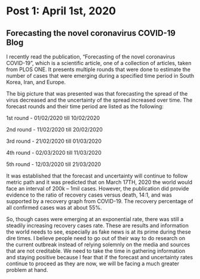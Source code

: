 # Post 1: April 1st, 2020

## Forecasting the novel coronavirus COVID-19 Blog

I recently read the publication, “Forecasting of the novel coronavirus COVID-19”, which is a scientific article, one of a collection of articles, taken from PLOS ONE. It presents multiple rounds that were done to estimate the number of cases that were emerging during a specified time period in South Korea, Iran, and Europe.

The big picture that was presented was that forecasting the spread of the virus decreased and the uncertainty of the spread increased over time. The forecast rounds and their time period are listed as the following:

1st round - 01/02/2020 till 10/02/2020

2nd round - 11/02/2020 till 20/02/2020

3rd round - 21/02/2020 till 01/03/2020

4th round - 02/03/2020 till 11/03/2020

5th round - 12/03/2020 till 21/03/2020

It was established that the forecast and uncertainty will continue to follow metric path and it was predicted that on March 17TH, 2020 the world would face an interval of 200k – 1mil cases. However, the publication did provide evidence to the ratio of recovery cases versus death, 14:1, and was supported by a recovery graph from COVID-19. The recovery percentage of all confirmed cases was at about 55%.

So, though cases were emerging at an exponential rate, there was still a steadily increasing recovery cases rate. These are results and information the world needs to see, especially as fake news is at its prime during these dire times. I believe people need to go out of their way to do research on the current outbreak instead of relying solemnly on the media and sources that are not creditable. We need to take the time in gathering information and staying positive because I fear that if the forecast and uncertainty rates continue to proceed as they are now, we will be facing a much greater problem at hand. 

